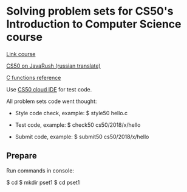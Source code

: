 Solving problem sets for CS50's Introduction to Computer Science course
===

[Link course](https://www.edx.org/course/cs50s-introduction-computer-science-harvardx-cs50x)

[CS50 on JavaRush (russian translate)](https://javarush.ru/quests/QUEST_HARVARD_CS50)

[C functions reference](https://reference.cs50.net/cs50/)

Use [CS50 cloud IDE](https://ide.cs50.io) for test code.


All problem sets code went thought:

- Style code check, example: $ style50 hello.c

- Test code, example: $ check50 cs50/2018/x/hello

- Submit code, example: $ submit50 cs50/2018/x/hello


Prepare
---

Run commands in console:

$ cd
$ mkdir pset1
$ cd pset1
